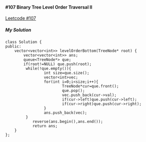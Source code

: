 #### #107 Binary Tree Level Order Traversal II
[Leetcode #107](https://leetcode.com/problems/binary-tree-level-order-traversal-ii/)  

##### My Solution
```
class Solution {
public:
    vector<vector<int>> levelOrderBottom(TreeNode* root) {
        vector<vector<int>> ans;
        queue<TreeNode*> que;
        if(root!=NULL) que.push(root);
         while(!que.empty()){
                 int size=que.size();
                 vector<int>vec;
                 for(int i=0;i<size;i++){
                         TreeNode*cur=que.front();
                         que.pop();
                         vec.push_back(cur->val);
                         if(cur->left)que.push(cur->left);
                         if(cur->right)que.push(cur->right);
                 }
                 ans.push_back(vec);
         }
            reverse(ans.begin(),ans.end());
            return ans;
    }
};
```
